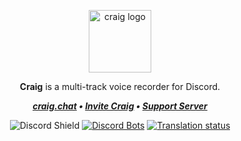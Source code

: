<div align="center">
  <p>
    <img src="https://craig.horse/craig.png" alt="craig logo" width="100" />
  </p>
  <p><b>Craig</b> is a multi-track voice recorder for Discord.</p>

***[craig.chat](https://craig.chat/) • [Invite Craig](https://discord.com/oauth2/authorize?client_id=272937604339466240&permissions=68159488&scope=bot%20applications.commands) • [Support Server](https://discord.gg/PEc4QBE45f)***

![Discord Shield](https://discordapp.com/api/guilds/273518732733710337/widget.png?style=shield) [![Discord Bots](https://top.gg/api/widget/servers/272937604339466240.svg?rightcolor=00aaaa)](https://top.gg/bot/272937604339466240) [![Translation status](https://t.techbs.io/widgets/craig/-/svg-badge.svg)](https://t.techbs.io/engage/craig/)

</div>
